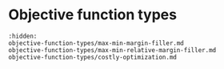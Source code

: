 # Objective function types

```{toctree}
:hidden:
objective-function-types/max-min-margin-filler.md
objective-function-types/max-min-relative-margin-filler.md
objective-function-types/costly-optimization.md
```
